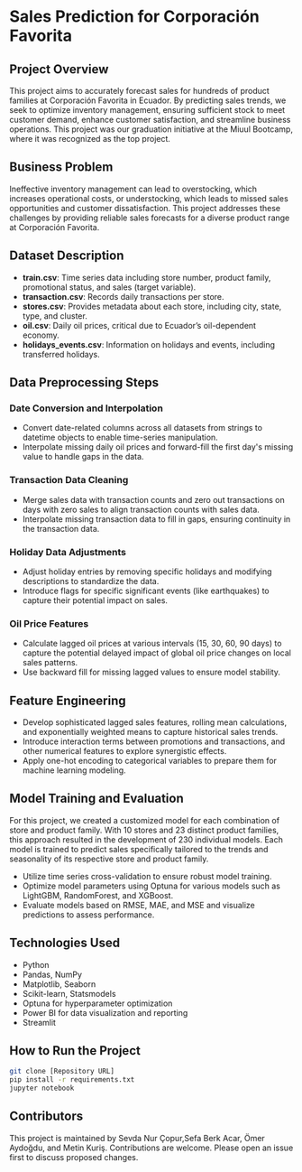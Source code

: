 # Sales Prediction for Corporación Favorita

## Project Overview

This project aims to accurately forecast sales for hundreds of product families at Corporación Favorita in Ecuador. By predicting sales trends, we seek to optimize inventory management, ensuring sufficient stock to meet customer demand, enhance customer satisfaction, and streamline business operations. This project was our graduation initiative at the Miuul Bootcamp, where it was recognized as the top project.

## Business Problem

Ineffective inventory management can lead to overstocking, which increases operational costs, or understocking, which leads to missed sales opportunities and customer dissatisfaction. This project addresses these challenges by providing reliable sales forecasts for a diverse product range at Corporación Favorita.

## Dataset Description

- **train.csv**: Time series data including store number, product family, promotional status, and sales (target variable).
- **transaction.csv**: Records daily transactions per store.
- **stores.csv**: Provides metadata about each store, including city, state, type, and cluster.
- **oil.csv**: Daily oil prices, critical due to Ecuador’s oil-dependent economy.
- **holidays_events.csv**: Information on holidays and events, including transferred holidays.

## Data Preprocessing Steps

### Date Conversion and Interpolation

- Convert date-related columns across all datasets from strings to datetime objects to enable time-series manipulation.
- Interpolate missing daily oil prices and forward-fill the first day's missing value to handle gaps in the data.

### Transaction Data Cleaning

- Merge sales data with transaction counts and zero out transactions on days with zero sales to align transaction counts with sales data.
- Interpolate missing transaction data to fill in gaps, ensuring continuity in the transaction data.

### Holiday Data Adjustments

- Adjust holiday entries by removing specific holidays and modifying descriptions to standardize the data.
- Introduce flags for specific significant events (like earthquakes) to capture their potential impact on sales.

### Oil Price Features

- Calculate lagged oil prices at various intervals (15, 30, 60, 90 days) to capture the potential delayed impact of global oil price changes on local sales patterns.
- Use backward fill for missing lagged values to ensure model stability.

## Feature Engineering

- Develop sophisticated lagged sales features, rolling mean calculations, and exponentially weighted means to capture historical sales trends.
- Introduce interaction terms between promotions and transactions, and other numerical features to explore synergistic effects.
- Apply one-hot encoding to categorical variables to prepare them for machine learning modeling.

## Model Training and Evaluation

For this project, we created a customized model for each combination of store and product family. With 10 stores and 23 distinct product families, this approach resulted in the development of 230 individual models. Each model is trained to predict sales specifically tailored to the trends and seasonality of its respective store and product family.

- Utilize time series cross-validation to ensure robust model training.
- Optimize model parameters using Optuna for various models such as LightGBM, RandomForest, and XGBoost.
- Evaluate models based on RMSE, MAE, and MSE and visualize predictions to assess performance.

## Technologies Used

- Python
- Pandas, NumPy
- Matplotlib, Seaborn
- Scikit-learn, Statsmodels
- Optuna for hyperparameter optimization
- Power BI for data visualization and reporting
- Streamlit

## How to Run the Project

```bash
git clone [Repository URL]
pip install -r requirements.txt
jupyter notebook
```

## Contributors

This project is maintained by Sevda Nur Çopur,Sefa Berk Acar, Ömer Aydoğdu, and Metin Kuriş. Contributions are welcome. Please open an issue first to discuss proposed changes.
